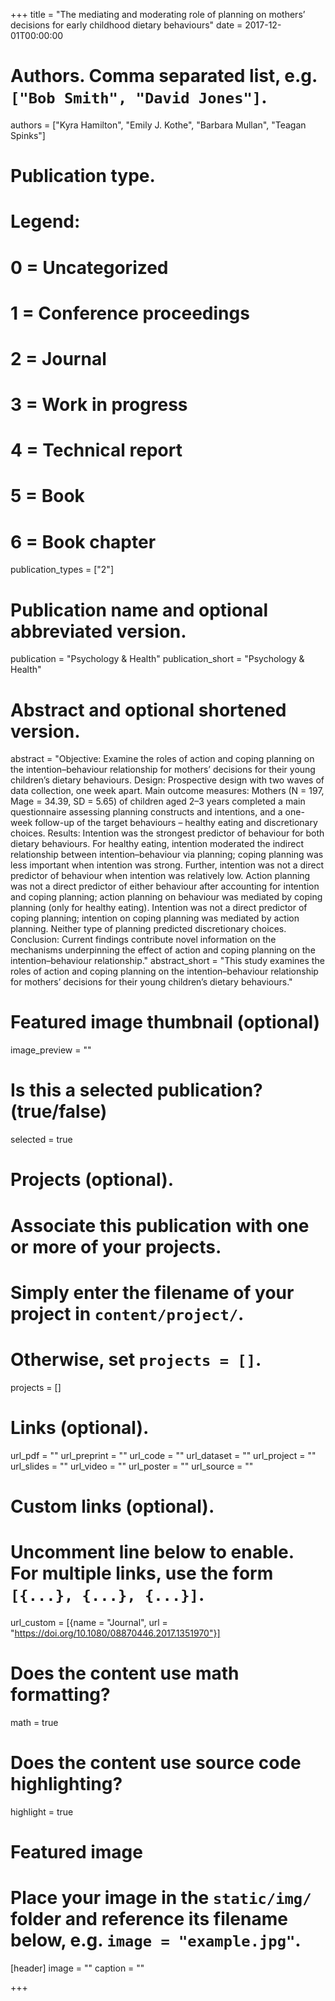 +++
title = "The mediating and moderating role of planning on mothers’ decisions for early childhood dietary behaviours"
date = 2017-12-01T00:00:00

# Authors. Comma separated list, e.g. `["Bob Smith", "David Jones"]`.
authors = ["Kyra Hamilton", "Emily J. Kothe", "Barbara Mullan", "Teagan Spinks"]

# Publication type.
# Legend:
# 0 = Uncategorized
# 1 = Conference proceedings
# 2 = Journal
# 3 = Work in progress
# 4 = Technical report
# 5 = Book
# 6 = Book chapter
publication_types = ["2"]

# Publication name and optional abbreviated version.
publication = "Psychology & Health"
publication_short = "Psychology & Health"

# Abstract and optional shortened version.
abstract = "Objective: Examine the roles of action and coping planning on the intention–behaviour relationship for mothers’ decisions for their young children’s dietary behaviours. Design: Prospective design with two waves of data collection, one week apart. Main outcome measures: Mothers (N = 197, Mage = 34.39, SD = 5.65) of children aged 2–3 years completed a main questionnaire assessing planning constructs and intentions, and a one-week follow-up of the target behaviours – healthy eating and discretionary choices. Results: Intention was the strongest predictor of behaviour for both dietary behaviours. For healthy eating, intention moderated the indirect relationship between intention–behaviour via planning; coping planning was less important when intention was strong. Further, intention was not a direct predictor of behaviour when intention was relatively low. Action planning was not a direct predictor of either behaviour after accounting for intention and coping planning; action planning on behaviour was mediated by coping planning (only for healthy eating). Intention was not a direct predictor of coping planning; intention on coping planning was mediated by action planning. Neither type of planning predicted discretionary choices. Conclusion: Current findings contribute novel information on the mechanisms underpinning the effect of action and coping planning on the intention–behaviour relationship."
abstract_short = "This study examines the roles of action and coping planning on the intention–behaviour relationship for mothers’ decisions for their young children’s dietary behaviours."

# Featured image thumbnail (optional)
image_preview = ""

# Is this a selected publication? (true/false)
selected = true

# Projects (optional).
#   Associate this publication with one or more of your projects.
#   Simply enter the filename of your project in `content/project/`.
#   Otherwise, set `projects = []`.
projects = []

# Links (optional).
url_pdf = ""
url_preprint = ""
url_code = ""
url_dataset = ""
url_project = ""
url_slides = ""
url_video = ""
url_poster = ""
url_source = ""

# Custom links (optional).
#   Uncomment line below to enable. For multiple links, use the form `[{...}, {...}, {...}]`.
url_custom = [{name = "Journal", url = "https://doi.org/10.1080/08870446.2017.1351970"}]

# Does the content use math formatting?
math = true

# Does the content use source code highlighting?
highlight = true

# Featured image
# Place your image in the `static/img/` folder and reference its filename below, e.g. `image = "example.jpg"`.
[header]
image = ""
caption = ""

+++


